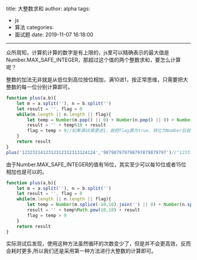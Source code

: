 title: 大整数求和
author: alpha
tags:
  - js
  - 算法
categories:
  - 面试题
date: 2019-11-07 16:18:00
---

众所周知，计算机计算的数字是有上限的，js里可以精确表示的最大值是 Number.MAX_SAFE_INTEGER，那超过这个值的两个整数求和，要怎么计算呢？
<!--more-->

整数的加法无非就是从低位到高位按位相加，满10进1，按正常思维，只需要把大整数的每一位分别计算即可。
```javascript
function plus(a,b){
	let m = a.split(''), n = b.split('')
	let result = '', flag = 0
	while(m.length || n.length || flag){
		let temp = Number(m.pop() || 0) + Number(n.pop() || 0) + Number(flag)
		result = '' + temp%10 + result
		flag = temp > 9//如果满10需要进1，就把flag置为true，转化为Number后就是1
	}
	return result
}
plus('1232321412312312312313124124','987987979798797879879797')//"1233309400292111110193003921"
```
由于Number.MAX_SAFE_INTEGER的值有16位，其实至少可以每10位或者15位相加也是可以的。

```javascript
function plus(a,b){
	let m = a.split(''), n = b.split('')
	let result = '', flag = 0
	while(m.length || n.length || flag){
		let temp = Number(m.splice(-10,10).join('') || 0) + Number(n.splice(-10,10).join('') || 0) + Number(flag)
		result = '' + temp%Math.pow(10,10) + result
		flag = temp > 9
	}
	return result
}
```
实际测试后发现，使用这种方法虽然循环的次数变少了，但是并不会更高效，反而会耗时更多,所以我们还是采用第一种方法进行大整数的计算即可。